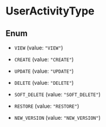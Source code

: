 

# UserActivityType

## Enum


* `VIEW` (value: `"VIEW"`)

* `CREATE` (value: `"CREATE"`)

* `UPDATE` (value: `"UPDATE"`)

* `DELETE` (value: `"DELETE"`)

* `SOFT_DELETE` (value: `"SOFT_DELETE"`)

* `RESTORE` (value: `"RESTORE"`)

* `NEW_VERSION` (value: `"NEW_VERSION"`)



